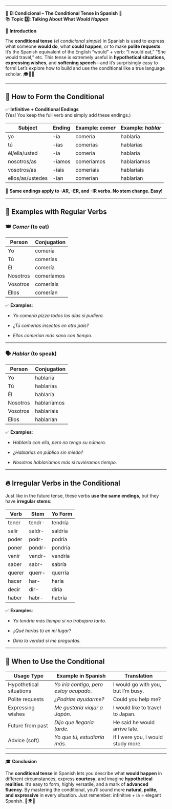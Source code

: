 
---
🌟 **El Condicional – The Conditional Tense in Spanish** 🌟  
📚 **Topic 3️⃣: Talking About What _Would Happen_**

📘 **Introduction**

The **conditional tense** (_el condicional simple_) in Spanish is used to express what someone **would do**, what **could happen**, or to make **polite requests**. It’s the Spanish equivalent of the English “would” + verb: “I would eat,” “She would travel,” etc. This tense is extremely useful in **hypothetical situations**, **expressing wishes**, and **softening speech**—and it’s surprisingly easy to form! Let’s explore how to build and use the conditional like a true language scholar. 🎓💬🤝

---

## 🔹 **How to Form the Conditional**

✅ **Infinitive + Conditional Endings**  
(Yes! You keep the full verb and simply add these endings.)

|Subject|Ending|Example: _comer_|Example: _hablar_|
|---|---|---|---|
|yo|-ía|comería|hablaría|
|tú|-ías|comerías|hablarías|
|él/ella/usted|-ía|comería|hablaría|
|nosotros/as|-íamos|comeríamos|hablaríamos|
|vosotros/as|-íais|comeríais|hablaríais|
|ellos/as/ustedes|-ían|comerían|hablarían|

🧠 **Same endings apply to -AR, -ER, and -IR verbs. No stem change. Easy!**

---

## 📝 **Examples with Regular Verbs**

### 🍽️ _Comer_ (to eat)

|Person|Conjugation|
|---|---|
|Yo|comería|
|Tú|comerías|
|Él|comería|
|Nosotros|comeríamos|
|Vosotros|comeríais|
|Ellos|comerían|

✅ **Examples**:

- _Yo comería pizza todos los días si pudiera._
    
- _¿Tú comerías insectos en otro país?_
    
- _Ellos comerían más sano con tiempo._
    

---

### 🗣️ _Hablar_ (to speak)

|Person|Conjugation|
|---|---|
|Yo|hablaría|
|Tú|hablarías|
|Él|hablaría|
|Nosotros|hablaríamos|
|Vosotros|hablaríais|
|Ellos|hablarían|

✅ **Examples**:

- _Hablaría con ella, pero no tengo su número._
    
- _¿Hablarías en público sin miedo?_
    
- _Nosotros hablaríamos más si tuviéramos tiempo._
    

---

## 🔥 **Irregular Verbs in the Conditional**

Just like in the future tense, these verbs **use the same endings**, but they have **irregular stems**:

|Verb|Stem|Yo Form|
|---|---|---|
|tener|tendr-|tendría|
|salir|saldr-|saldría|
|poder|podr-|podría|
|poner|pondr-|pondría|
|venir|vendr-|vendría|
|saber|sabr-|sabría|
|querer|querr-|querría|
|hacer|har-|haría|
|decir|dir-|diría|
|haber|habr-|habría|

✅ **Examples**:

- _Yo tendría más tiempo si no trabajara tanto._
    
- _¿Qué harías tú en mi lugar?_
    
- _Diría la verdad si me preguntas._
    

---

## 💬 **When to Use the Conditional**

|Usage Type|Example in Spanish|Translation|
|---|---|---|
|Hypothetical situations|_Yo iría contigo, pero estoy ocupado._|I would go with you, but I’m busy.|
|Polite requests|_¿Podrías ayudarme?_|Could you help me?|
|Expressing wishes|_Me gustaría viajar a Japón._|I would like to travel to Japan.|
|Future from past|_Dijo que llegaría tarde._|He said he would arrive late.|
|Advice (soft)|_Yo que tú, estudiaría más._|If I were you, I would study more.|

---

🎓 **Conclusion**

The **conditional tense** in Spanish lets you describe what **would happen** in different circumstances, express **courtesy**, and imagine **hypothetical realities**. It’s easy to form, highly versatile, and a mark of **advanced fluency**. By mastering the conditional, you’ll sound more **natural, polite, and expressive** in every situation. Just remember: infinitive + ía = elegant Spanish. 💬🌍✨